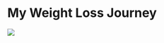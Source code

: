 # My Weight Loss Journey

<a class="text-center center" href="http://www.myfitnesspal.com"><img src="https://www.myfitnesspal.com/badges/show/4113/5561/41135561.weight-lost-lg.gif" border="0"></a>